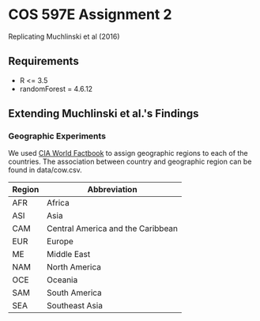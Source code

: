 # COS 597E Assignment 2
Replicating Muchlinski et al (2016)

## Requirements
* R <= 3.5
* randomForest = 4.6.12

## Extending Muchlinski et al.'s Findings
### Geographic Experiments 
We used [CIA World Factbook](https://www.cia.gov/library/publications/resources/the-world-factbook/fields/278.html) to assign geographic regions to each of the countries. The association between country and geographic region can be found in data/cow.csv. 

Region| Abbreviation
------------ | -------------
AFR | Africa
ASI | Asia
CAM | Central America and the Caribbean
EUR | Europe
ME | Middle East
NAM | North America
OCE | Oceania
SAM | South America
SEA | Southeast Asia
